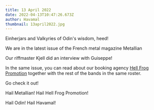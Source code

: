 ```yaml
---
title: 13 April 2022
date: 2022-04-13T10:47:26.673Z
author: Havamal
thumbnail: 13april2022.jpg
---
```

Einherjars and Valkyries of Odin's wisdom, heed!

We are in the latest issue of the French metal magazine Met[](https://www.facebook.com/metallianmag/)allian

Our riffmaster Kjell did an interview with Guiseppe!

In the same issue, you can read about our booking agency [Hell Frog Promotion](https://www.facebook.com/HellFrogPromotion/) together with the rest of the bands in the same roster.

Go check it out!

Hail Metallian! Hail Hell Frog Promotion!

Hail Odin! Hail Havamal!